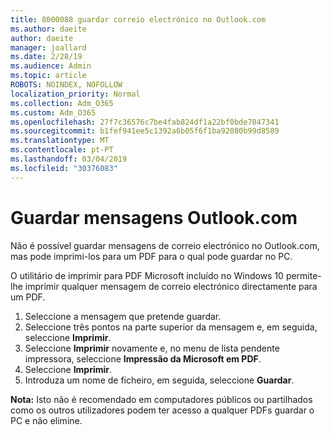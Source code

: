 ```yaml
---
title: 8000088 guardar correio electrónico no Outlook.com
ms.author: daeite
author: daeite
manager: joallard
ms.date: 2/28/19
ms.audience: Admin
ms.topic: article
ROBOTS: NOINDEX, NOFOLLOW
localization_priority: Normal
ms.collection: Adm_O365
ms.custom: Adm_O365
ms.openlocfilehash: 27f7c36576c7be4fab824df1a22bf0bde7047341
ms.sourcegitcommit: b1fef941ee5c1392a6b05f6f1ba92080b99d8589
ms.translationtype: MT
ms.contentlocale: pt-PT
ms.lasthandoff: 03/04/2019
ms.locfileid: "30376083"
---
```

# <a name="saving-messages-in-outlookcom"></a>Guardar mensagens Outlook.com

Não é possível guardar mensagens de correio electrónico no Outlook.com, mas pode imprimi-los para um PDF para o qual pode guardar no PC.

O utilitário de imprimir para PDF Microsoft incluído no Windows 10 permite-lhe imprimir qualquer mensagem de correio electrónico directamente para um PDF.

1. Seleccione a mensagem que pretende guardar.
2. Seleccione três pontos na parte superior da mensagem e, em seguida, seleccione **Imprimir**.
3. Seleccione **Imprimir** novamente e, no menu de lista pendente impressora, seleccione **Impressão da Microsoft em PDF**.
4. Seleccione **Imprimir**.
5. Introduza um nome de ficheiro, em seguida, seleccione **Guardar**.

**Nota:** Isto não é recomendado em computadores públicos ou partilhados como os outros utilizadores podem ter acesso a qualquer PDFs guardar o PC e não elimine.